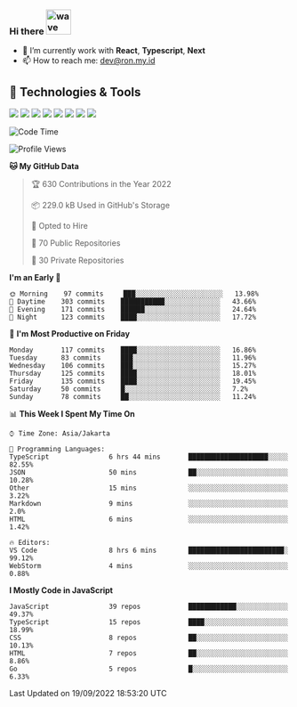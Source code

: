 ### Hi there <img src="https://i.ibb.co/q0Hx1KK/wave.gif" alt="wave" width="45px">

- 🌱 I’m currently work with **React**, **Typescript**, **Next**
- 📫 How to reach me: dev@ron.my.id

## 🔧 Technologies & Tools

![](https://img.shields.io/badge/OS-Linux-informational?style=flat&logo=linux&logoColor=white&color=2bbc8a)
![](https://img.shields.io/badge/OS-Windows-informational?style=flat&logo=windows&logoColor=white&color=2bbc8a)
![](https://img.shields.io/badge/Code-JavaScript-informational?style=flat&logo=javascript&logoColor=white&color=2bbc8a)
![](https://img.shields.io/badge/Code-Golang-informational?style=flat&logo=go&logoColor=white&color=2bbc8a)
![](https://img.shields.io/badge/Code-React-informational?style=flat&logo=react&logoColor=white&color=2bbc8a)
![](https://img.shields.io/badge/Code-Next-informational?style=flat&logo=next.js&logoColor=white&color=2bbc8a)
![](https://img.shields.io/badge/Shell-Bash-informational?style=flat&logo=gnu-bash&logoColor=white&color=2bbc8a)
![](https://img.shields.io/badge/Tools-Docker-informational?style=flat&logo=docker&logoColor=white&color=2bbc8a)

<!--START_SECTION:waka-->
![Code Time](http://img.shields.io/badge/Code%20Time-437%20hrs%2035%20mins-blue)

![Profile Views](http://img.shields.io/badge/Profile%20Views-1-blue)

**🐱 My GitHub Data** 

> 🏆 630 Contributions in the Year 2022
 > 
> 📦 229.0 kB Used in GitHub's Storage 
 > 
> 💼 Opted to Hire
 > 
> 📜 70 Public Repositories 
 > 
> 🔑 30 Private Repositories  
 > 
**I'm an Early 🐤** 

```text
🌞 Morning    97 commits     ███░░░░░░░░░░░░░░░░░░░░░░   13.98% 
🌆 Daytime    303 commits    ███████████░░░░░░░░░░░░░░   43.66% 
🌃 Evening    171 commits    ██████░░░░░░░░░░░░░░░░░░░   24.64% 
🌙 Night      123 commits    ████░░░░░░░░░░░░░░░░░░░░░   17.72%

```
📅 **I'm Most Productive on Friday** 

```text
Monday       117 commits    ████░░░░░░░░░░░░░░░░░░░░░   16.86% 
Tuesday      83 commits     ███░░░░░░░░░░░░░░░░░░░░░░   11.96% 
Wednesday    106 commits    ███░░░░░░░░░░░░░░░░░░░░░░   15.27% 
Thursday     125 commits    ████░░░░░░░░░░░░░░░░░░░░░   18.01% 
Friday       135 commits    ████░░░░░░░░░░░░░░░░░░░░░   19.45% 
Saturday     50 commits     █░░░░░░░░░░░░░░░░░░░░░░░░   7.2% 
Sunday       78 commits     ██░░░░░░░░░░░░░░░░░░░░░░░   11.24%

```


📊 **This Week I Spent My Time On** 

```text
⌚︎ Time Zone: Asia/Jakarta

💬 Programming Languages: 
TypeScript               6 hrs 44 mins       ████████████████████░░░░░   82.55% 
JSON                     50 mins             ██░░░░░░░░░░░░░░░░░░░░░░░   10.28% 
Other                    15 mins             ░░░░░░░░░░░░░░░░░░░░░░░░░   3.22% 
Markdown                 9 mins              ░░░░░░░░░░░░░░░░░░░░░░░░░   2.0% 
HTML                     6 mins              ░░░░░░░░░░░░░░░░░░░░░░░░░   1.42%

🔥 Editors: 
VS Code                  8 hrs 6 mins        ████████████████████████░   99.12% 
WebStorm                 4 mins              ░░░░░░░░░░░░░░░░░░░░░░░░░   0.88%

```

**I Mostly Code in JavaScript** 

```text
JavaScript               39 repos            ████████████░░░░░░░░░░░░░   49.37% 
TypeScript               15 repos            ████░░░░░░░░░░░░░░░░░░░░░   18.99% 
CSS                      8 repos             ██░░░░░░░░░░░░░░░░░░░░░░░   10.13% 
HTML                     7 repos             ██░░░░░░░░░░░░░░░░░░░░░░░   8.86% 
Go                       5 repos             █░░░░░░░░░░░░░░░░░░░░░░░░   6.33%

```



 Last Updated on 19/09/2022 18:53:20 UTC
<!--END_SECTION:waka-->
